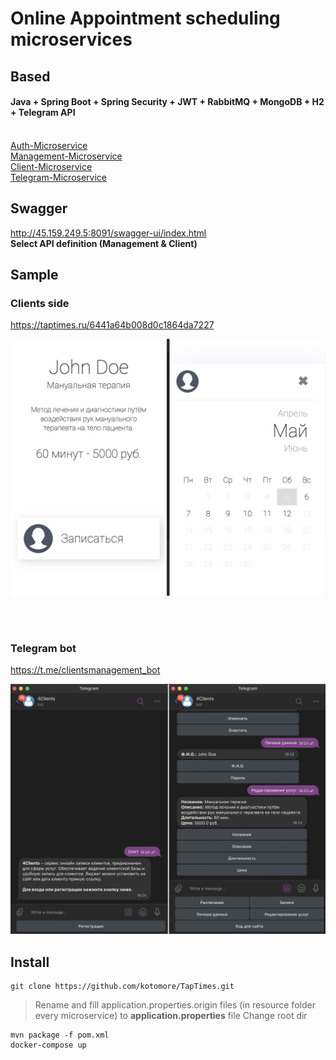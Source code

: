 # Online Appointment scheduling microservices

## Based
#### Java + Spring Boot + Spring Security + JWT + RabbitMQ + MongoDB + H2 + Telegram API
<br>
<a href="https://github.com/set404/4Clients/tree/main/auth-service">Auth-Microservice</a><br>
<a href="https://github.com/set404/4Clients/tree/main/management-service">Management-Microservice</a><br>
<a href="https://github.com/set404/4Clients/tree/main/client-service">Client-Microservice</a><br>
<a href="https://github.com/kotomore/4Clients/tree/main/telegram-service">Telegram-Microservice</a><br>


## Swagger
http://45.159.249.5:8091/swagger-ui/index.html
<br>
<b>Select API definition (Management & Client)</b>

## Sample
### Clients side
https://taptimes.ru/6441a64b008d0c1864da7227
<br>

<img src="github-images/site_image.jpg">

<br><br>

### Telegram bot
https://t.me/clientsmanagement_bot
<br>

<img  src="github-images/tg_image.jpg">

## Install

```
git clone https://github.com/kotomore/TapTimes.git
```
>Rename and fill application.properties.origin files (in resource folder every microservice) to <b>application.properties</b> file
>Change root dir

```
mvn package -f pom.xml
docker-compose up
```